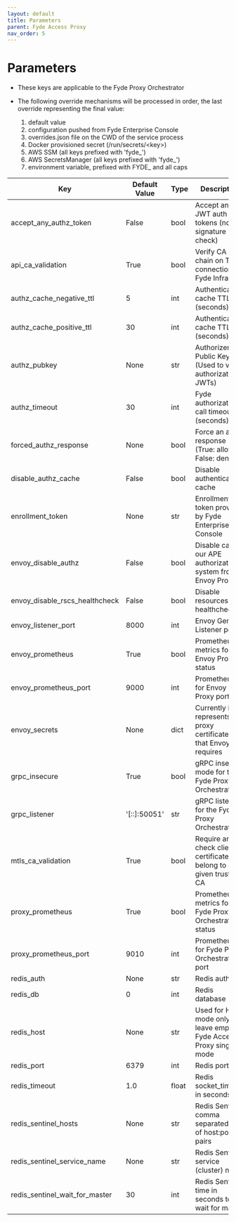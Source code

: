 ```yaml
---
layout: default
title: Parameters
parent: Fyde Access Proxy
nav_order: 5
---
```

# Parameters

- These keys are applicable to the Fyde Proxy Orchestrator

- The following override mechanisms will be processed in order, the last override representing the final value:

  1. default value
  1. configuration pushed from Fyde Enterprise Console
  1. overrides.json file on the CWD of the service process
  1. Docker provisioned secret (/run/secrets/\<key>)
  1. AWS SSM (all keys prefixed with 'fyde_')
  1. AWS SecretsManager (all keys prefixed with 'fyde_')
  1. environment variable, prefixed with FYDE_ and all caps

| Key                       | Default Value | Type  | Description                                                           |
| ------------------------- | ------------- | ----- | --------------------------------------------------------------------- |
| accept_any_authz_token    | False         | bool  | Accept any JWT auth tokens (no signature check)                       |
| api_ca_validation         | True          | bool  | Verify CA chain on TLS connection to Fyde Infra                       |
| authz_cache_negative_ttl  | 5             | int   | Authentication cache TTL (seconds)                                    |
| authz_cache_positive_ttl  | 30            | int   | Authentication cache TTL (seconds)                                    |
| authz_pubkey              | None          | str   | Authorizer EC Public Key (Used to verify authorization JWTs)          |
| authz_timeout             | 30            | int   | Fyde authorization call timeout (seconds)                             |
| forced_authz_response     | None          | bool  | Force an authz response (True: allow, False: denied)                  |
| disable_authz_cache       | False         | bool  | Disable authentication cache                                          |
| enrollment_token          | None          | str   | Enrollment token provided by Fyde Enterprise Console                  |
| envoy_disable_authz       | False         | bool  | Disable calling our APE authorization system from Envoy Proxy         |
| envoy_disable_rscs_healthcheck  | False   | bool  | Disable resources healthcheck                                         |
| envoy_listener_port       | 8000          | int   | Envoy General Listener port                                           |
| envoy_prometheus          | True          | bool  | Prometheus metrics for Envoy Proxy status                             |
| envoy_prometheus_port     | 9000          | int   | Prometheus for Envoy Proxy port                                       |
| envoy_secrets             | None          | dict  | Currently it represents the proxy certificates that Envoy requires    |
| grpc_insecure             | True          | bool  | gRPC insecure mode for the Fyde Proxy Orchestrator                    |
| grpc_listener             | '[::]:50051'  | str   | gRPC listener for the Fyde Proxy Orchestrator                         |
| mtls_ca_validation        | True          | bool  | Require and check client certificates belong to a given trusted CA    |
| proxy_prometheus          | True          | bool  | Prometheus metrics for Fyde Proxy Orchestrator status                 |
| proxy_prometheus_port     | 9010          | int   | Prometheus for Fyde Proxy Orchestrator port                           |
| redis_auth                | None          | str   | Redis auth key                                                        |
| redis_db                  | 0             | int   | Redis database                                                        |
| redis_host                | None          | str   | Used for HA mode only, leave empty in Fyde Access Proxy single mode   |
| redis_port                | 6379          | int   | Redis port                                                            |
| redis_timeout             | 1.0           | float | Redis socket_timeout in seconds                                       |
| redis_sentinel_hosts      | None          | str   | Redis Sentinel comma separated list of host:port pairs                |
| redis_sentinel_service_name   | None      | str   | Redis Sentinel service (cluster) name                                 |
| redis_sentinel_wait_for_master    | 30    | int   | Redis Sentinel time in seconds to wait for master                     |
